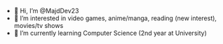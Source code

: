 - 👋 Hi, I’m @MajdDev23
- 👀 I’m interested in video games, anime/manga, reading (new interest), movies/tv shows
- 🌱 I’m currently learning Computer Science (2nd year at University)

